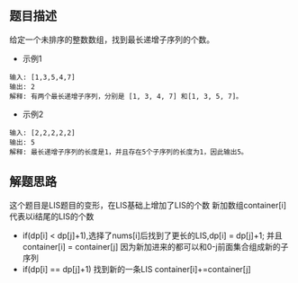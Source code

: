 ## 题目描述
给定一个未排序的整数数组，找到最长递增子序列的个数。

* 示例1
```text
输入: [1,3,5,4,7]
输出: 2
解释: 有两个最长递增子序列，分别是 [1, 3, 4, 7] 和[1, 3, 5, 7]。
```
* 示例2
```text
输入: [2,2,2,2,2]
输出: 5
解释: 最长递增子序列的长度是1，并且存在5个子序列的长度为1，因此输出5。
```

## 解题思路
这个题目是LIS题目的变形，在LIS基础上增加了LIS的个数
新加数组container[i] 代表以i结尾的LIS的个数

* if(dp[i] < dp[j]+1),选择了nums[i]后找到了更长的LIS,dp[i] = dp[j]+1;
并且container[i] = container[j] 因为新加进来的都可以和0-j前面集合组成新的子序列
* if(dp[i] == dp[j]+1) 找到新的一条LIS container[i]+=container[j]
 